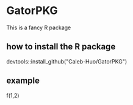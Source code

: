 # GatorPKG
This is a fancy R package

## how to install the R package
devtools::install_github("Caleb-Huo/GatorPKG")

## example
f(1,2)
